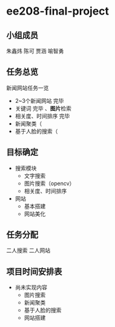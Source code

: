 # ee208-final-project
## 小组成员
朱鑫炜 陈可 贾涵 喻智勇
## 任务总览
新闻网站任务一览
- 2~3个新闻网站 完毕
- 关键词 完毕 、**图片**检索
- 相关度、时间排序 完毕
- 新闻聚类（
- 基于人脸的搜索（

## 目标确定
- 搜索模块
  + 文字搜索
  + 图片搜索（opencv）
  + 相关度、时间排序
- 网站
  + 基本搭建
  + 网站美化

## 任务分配
<!-- - 朱鑫炜：搜索
- 陈可：搜索
- 贾涵：网站
- 喻智勇：网站\ -->
二人搜索 二人网站


## 项目时间安排表
- 尚未实现内容
  + 图片搜索
  + 新闻聚类
  + 基于人脸的搜索
  + 网站搭建